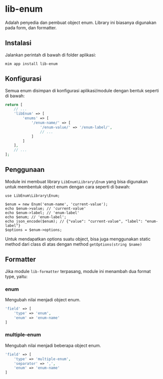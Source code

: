 # lib-enum

Adalah penyedia dan pembuat object enum. Library ini biasanya digunakan
pada form, dan formatter.

## Instalasi

Jalankan perintah di bawah di folder aplikasi:

```
mim app install lib-enum
```

## Konfigurasi

Semua enum disimpan di konfigurasi aplikasi/module dengan bentuk seperti
di bawah:

```php
return [
    // ...
    'libEnum' => [
        'enums' => [
            '/enum-name/' => [
                '/enum-value/' => '/enum-label/',
                // ...
            ]
        ]
    ],
    // ...
];
```

## Penggunaan

Module ini membuat library `LibEnum\Library\Enum` yang bisa digunakan
untuk membentuk object enum dengan cara seperti di bawah:

```
use LibEnum\Library\Enum;

$enum = new Enum('enum-name', 'current-value');
echo $enum->value; // 'current-value'
echo $enum->label; // 'enum-label'
echo $enum; // 'enum-label';
echo json_encode($enum); // {"value": "current-value", "label": "enum-label"}
$options = $enum->options;
```

Untuk mendapatkan options suatu object, bisa juga menggunakan static method
dari class di atas dengan method `getOptions(string $name)`

## Formatter

Jika module `lib-formatter` terpasang, module ini menambah dua format type,
yaitu:

### enum

Mengubah nilai menjadi object enum.

```php
'field' => [
    'type' => 'enum',
    'enum' => 'enum-name'
]
```

### multiple-enum

Mengubah nilai menjadi beberapa object enum.

```php
'field' => [
    'type' => 'multiple-enum',
    'separator' => ',',
    'enum' => 'enum-name'
]
```